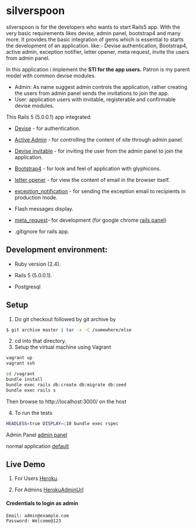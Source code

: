 # silverspoon

silverspoon is for the developers who wants to start Rails5 app. With the very basic requirements likes devise, admin panel, bootstrap4 and many more. It provides the basic integration of gems which is essential to starts the development of an application.
like:- Devise authentication, Bootstrap4, active admin, exception notifier, letter opener, meta request, invite the users from admin panel.

In this application i implement the **STI for the app users.** Patron is my parent model with common devise modules.
* Admin: As name suggest admin controls the application, rather creating the users from admin panel sends the invitations to join the app.
* User: application users with invitable, registerable and confirmable devise modules.

This Rails 5 (5.0.0.1) app integrated:

* [Devise] - for authentication.

* [Active Admin] - for controlling the content of site through admin panel.

* [Devise invitable] - for inviting the user from the admin panel to join the application.

* [Bootstrap4] - for look and feel of application with glyphicons.

* [letter opener] - for view the content of email in the browser itself.

* [exception_notification] - for sending the exception email to recipients in production mode.

* Flash messages display.

* [meta_request]- for development (for google chrome [rails panel])

* .gitignore for rails app.

## Development environment:

* Ruby version (2.4).

* Rails 5 (5.0.0.1).

* Postgresql

## Setup

1. Do git checkout followed by git archive by

```sh
$ git archive master | tar -x -C /somewhere/else
```
2. cd into that directory.
3. Setup the virtual machine using Vagrant
```sh
vagrant up
vagrant ssh
```

```sh
cd /vagrant
bundle install
bundle exec rails db:create db:migrate db:seed
bundle exec rails s
```

Then browse to http://localhost:3000/ on the host

4. To run the tests
```sh
HEADLESS=true DISPLAY=:10 bundle exec rspec
```

Admin Panel [admin panel]

normal application [default]

## Live Demo

1. For Users [Heroku].

2. For Admins [HerokuAdminUrl]

#### Credentials to login as admin
```sh
Email: admin@example.com
Password: Welcome@123
```


   [Devise]: <https://github.com/plataformatec/devise>

   [Active Admin]: <https://github.com/activeadmin/activeadmin>

   [Devise invitable]: <https://github.com/scambra/devise_invitable>

   [Bootstrap4]: <http://v4-alpha.getbootstrap.com/>

   [letter opener]: <https://github.com/ryanb/letter_opener>

   [exception_notification]: <https://github.com/smartinez87/exception_notification>

   [meta_request]: <https://github.com/dejan/rails_panel/tree/master/meta_request>

   [rails panel]: <https://github.com/dejan/rails_panel>

   [admin panel]: <http://localhost:3000/admin/admins>

   [default]: <http://localhost:3000/users/sign_in>

   [Heroku]: <https://rails5-silverspoon.herokuapp.com/>

   [HerokuAdminUrl]: <https://rails5-silverspoon.herokuapp.com/admin/>
